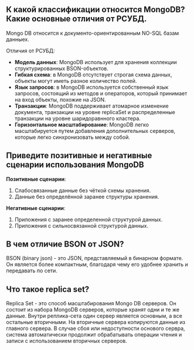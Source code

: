 ## К какой классификации относится MongoDB? Какие основные отличия от РСУБД.
Mongo DB относится к документо-ориентированным NO-SQL базам данныех.

Отличия от РСУБД:
- **Модель данных**: MongoDB использует для хранения коллекции структурированных BSON-объектов.
- **Гибкая схема**: в MongoDB отсутствует строгая схема данных, объекты могут иметь разное количество полей.
- **Язык запросов**: в MongoDB используется собственный язык запросов, состоящий из методов и операторов, который принимает на вход объекты, похожие на JSON.
- **Транзакции**: MongoDB поддерживает атомарное изменение документа, транзакции на уровне replicaSet и распределенные транзакции на уровне шаридоравнного кластера.
- **Горизонтальное масштабирование**: MongoDB легко масштабируется путем добавления дополнительных серверов, которые легко синхронизовать между собой.

## Приведите позитивные и негативные сценарии использования MongoDB
**Позитивные сценарии**:
1. Слабосвязанные данные без чёткой схемы хранения.
2. Данные без определённой заранее структуры хранения.

**Негативные сценарии**:
1. Приложения с заранее определенной структурой данных.
2. Приложения с сильносвязанной структурой данных.

## В чем отличие BSON от JSON?
BSON (binary json) - это JSON, представляемый в бинарном формате.
Он является более компактным, благодаря чему его удобнее хранить и передавать по сети.

## Что такое replica set?
Replica Set - это способ масштабирования Mongo DB серверов.
Он состоит из набора MongoDB серверов, которые хранят одни и те же данные. 
Внутри реплика-сета один сервер является основным, а все остальные вторичными.
На вторичные сервера копируются данные из главного сервера.
В случае сбоя или недоступности основого сервра, система автоматически продолжит обрабатывать операции чтения и записи с использованием вторичных серверов.



